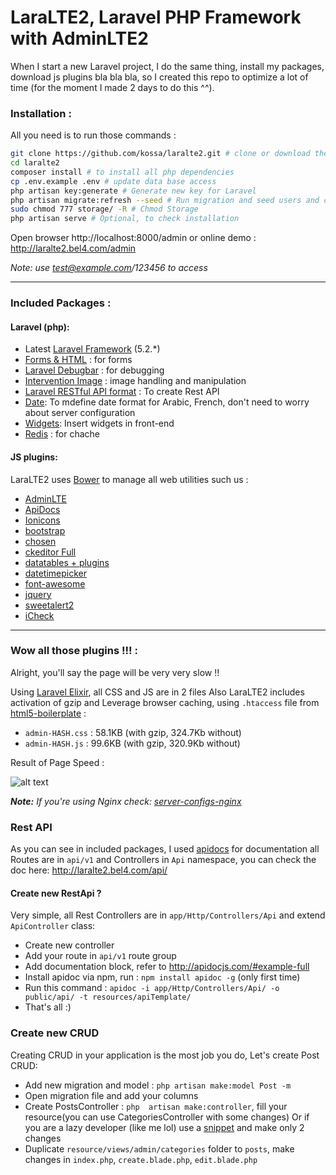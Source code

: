 # LaraLTE2, Laravel PHP Framework with AdminLTE2


When I start a new Laravel project, I do the same thing, install my packages, download js plugins bla bla bla, so I created this repo to optimize a lot of time (for the moment I made 2 days to do this ^^).


### Installation :
All you need is to run those commands :
```bash
git clone https://github.com/kossa/laralte2.git # clone or download the repon directly
cd laralte2 
composer install # to install all php dependencies
cp .env.example .env # update data base access
php artisan key:generate # Generate new key for Laravel
php artisan migrate:refresh --seed # Run migration and seed users and categories for testing
sudo chmod 777 storage/ -R # Chmod Storage
php artisan serve # Optional, to check installation

```

Open browser http://localhost:8000/admin or online demo : http://laralte2.bel4.com/admin

_Note: use test@example.com/123456 to access_

***

### Included Packages :
#### Laravel (php):

* Latest [Laravel Framework](https://github.com/laravel/laravel/) (5.2.*)
* [Forms & HTML](https://github.com/laravelcollective/html) : for forms
* [Laravel Debugbar](https://github.com/barryvdh/laravel-debugbar) : for debugging
* [Intervention Image](https://github.com/intervention/image) : image handling and manipulation
* [Laravel RESTful API format](https://github.com/teepluss/laravel-restable) : To create Rest API
* [Date](https://github.com/jenssegers/date): To mdefine date format for Arabic, French, don't need to worry about server configuration
* [Widgets](https://github.com/arrilot/laravel-widgets): Insert widgets in front-end
* [Redis](https://github.com/nrk/predis.git) : for chache

#### JS plugins:
LaraLTE2 uses [Bower](http://bower.io/) to manage all web utilities such us : 

* [AdminLTE](https://github.com/almasaeed2010/AdminLTE)
* [ApiDocs](https://github.com/apidoc/apidoc)
* [Ionicons](https://github.com/driftyco/ionicons)
* [bootstrap](https://github.com/twbs/bootstrap)
* [chosen](https://github.com/harvesthq/bower-chosen)
* [ckeditor Full](https://github.com/ckeditor/ckeditor-releases)
* [datatables + plugins](https://github.com/DataTables/DataTables)
* [datetimepicker](https://github.com/xdan/datetimepicker)
* [font-awesome](https://github.com/FortAwesome/Font-Awesome)
* [jquery](https://github.com/jquery/jquery)
* [sweetalert2](https://github.com/limonte/sweetalert2)
* [iCheck](https://github.com/fronteed/iCheck)

***

### Wow all those plugins !!! :
Alright, you'll say the page will be very very slow !!

Using [Laravel Elixir](https://github.com/laravel/elixir/), all CSS and JS are in 2 files Also LaraLTE2 includes activation of gzip and Leverage browser caching, using `.htaccess` file from [html5-boilerplate](https://github.com/h5bp/html5-boilerplate) :

* `admin-HASH.css` : 58.1KB (with gzip, 324.7Kb without)
* `admin-HASH.js` : 99.6KB (with gzip, 320.9Kb without)



Result of Page Speed :

![alt text](http://storage2.static.itmages.com/i/16/0602/h_1464877446_8945299_e45f066c58.png "Logo Title Text 1")


*__Note:__ If you're using Nginx check: [server-configs-nginx](https://github.com/h5bp/server-configs-nginx)*



### Rest API
As you can see in included packages, I used [apidocs](http://apidocjs.com/) for documentation all Routes are in `api/v1` and Controllers in `Api` namespace, you can check the doc here: http://laralte2.bel4.com/api/

#### Create new RestApi ?
Very simple, all Rest Controllers are in `app/Http/Controllers/Api` and extend `ApiController` class:

* Create new controller 
* Add your route in `api/v1` route group
* Add documentation block, refer to http://apidocjs.com/#example-full
* Install apidoc via npm, run : `npm install apidoc -g` (only first time)
* Run this command : `apidoc -i app/Http/Controllers/Api/ -o public/api/ -t resources/apiTemplate/`
* That's all :)


### Create new CRUD
Creating CRUD in your application is the most job you do, Let's create Post CRUD:

* Add new migration and model : `php artisan make:model Post -m`
* Open migration file and add your columns
* Create PostsController : `php  artisan make:controller`, fill your resource(you can use CategoriesController with some changes) Or if you are a lazy developer (like me lol) use a [snippet](https://github.com/kossa/st-snippets/blob/master/kossa_php/Laravel/lcontroller.sublime-snippet) and make only 2 changes
* Duplicate `resource/views/admin/categories` folder to `posts`, make changes in `index.php`, `create.blade.php`, `edit.blade.php`

